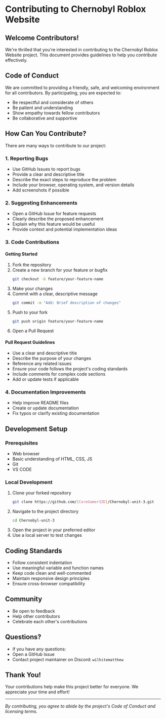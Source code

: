 # Contributing to Chernobyl Roblox Website

## Welcome Contributors! 

We're thrilled that you're interested in contributing to the Chernobyl Roblox Website project. This document provides guidelines to help you contribute effectively.

## Code of Conduct 

We are committed to providing a friendly, safe, and welcoming environment for all contributors. By participating, you are expected to:

- Be respectful and considerate of others
- Be patient and understanding
- Show empathy towards fellow contributors
- Be collaborative and supportive

## How Can You Contribute? 

There are many ways to contribute to our project:

### 1. Reporting Bugs 
- Use GitHub Issues to report bugs
- Provide a clear and descriptive title
- Describe the exact steps to reproduce the problem
- Include your browser, operating system, and version details
- Add screenshots if possible

### 2. Suggesting Enhancements 
- Open a GitHub Issue for feature requests
- Clearly describe the proposed enhancement
- Explain why this feature would be useful
- Provide context and potential implementation ideas

### 3. Code Contributions 

#### Getting Started
1. Fork the repository
2. Create a new branch for your feature or bugfix
   ```bash
   git checkout -b feature/your-feature-name
   ```
3. Make your changes
4. Commit with a clear, descriptive message
   ```bash
   git commit -m "Add: Brief description of changes"
   ```
5. Push to your fork
   ```bash
   git push origin feature/your-feature-name
   ```
6. Open a Pull Request

#### Pull Request Guidelines
- Use a clear and descriptive title
- Describe the purpose of your changes
- Reference any related issues
- Ensure your code follows the project's coding standards
- Include comments for complex code sections
- Add or update tests if applicable

### 4. Documentation Improvements 
- Help improve README files
- Create or update documentation
- Fix typos or clarify existing documentation

## Development Setup 

### Prerequisites
- Web browser
- Basic understanding of HTML, CSS, JS
- Git
- VS CODE

### Local Development
1. Clone your forked repository
   ```bash
   git clone https://github.com/[CoreGamer32D]/Chernobyl-unit-3.git
   ```
2. Navigate to the project directory
   ```bash
   cd Chernobyl-unit-3
   ```
3. Open the project in your preferred editor
4. Use a local server to test changes

## Coding Standards 
- Follow consistent indentation
- Use meaningful variable and function names
- Keep code clean and well-commented
- Maintain responsive design principles
- Ensure cross-browser compatibility

## Community 
- Be open to feedback
- Help other contributors
- Celebrate each other's contributions

## Questions? 
- If you have any questions:
- Open a GitHub Issue
- Contact project maintainer on Discord: `wilhitematthew`

## Thank You! 
Your contributions help make this project better for everyone. We appreciate your time and effort!

---

*By contributing, you agree to abide by the project's Code of Conduct and licensing terms.*